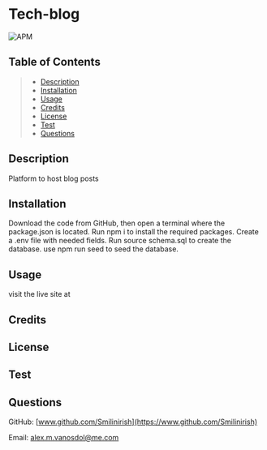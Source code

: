 # Tech-blog

  ![APM](https://img.shields.io/badge/license-MIT-blue)

  ## Table of Contents
> - [Description](#description)
> - [Installation](#installation )
> - [Usage](#usage)
> - [Credits](#credits)
> - [License](#license)
> - [Test](#test)
> - [Questions](#questions)

## Description
Platform to host blog posts

## Installation 
Download the code from GitHub, then open a terminal where the package.json is located. Run npm i to install the required packages. Create a .env file with needed fields. Run source schema.sql to create the database. use npm run seed to seed the database. 

## Usage
visit the live site at 

## Credits


## License

## Test


## Questions
GitHub: [www.github.com/Smilinirish](https://www.github.com/Smilinirish)

Email: alex.m.vanosdol@me.com
